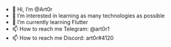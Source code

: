 - 👋 Hi, I’m @Art0r
- 👀 I’m interested in learning as many technologies as possible
- 🌱 I’m currently learning Flutter
- 📫 How to reach me Telegram: @art0r1
- 📫 How to reach me Discord: art0r#4120

<!---
Art0r/Art0r is a ✨ special ✨ repository because its `README.md` (this file) appears on your GitHub profile.
You can click the Preview link to take a look at your changes.
--->
